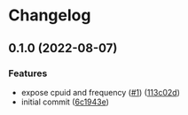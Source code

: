 # Changelog

## 0.1.0 (2022-08-07)


### Features

* expose cpuid and frequency ([#1](https://github.com/alexbatashev/pytorch-cpuinfo/issues/1)) ([113c02d](https://github.com/alexbatashev/pytorch-cpuinfo/commit/113c02dcb7994abff46f98ed46d55aa56e5322a9))
* initial commit ([6c1943e](https://github.com/alexbatashev/pytorch-cpuinfo/commit/6c1943e5f276613c1c85d75efd7e18031043aa06))
